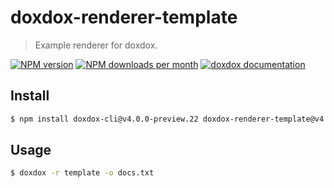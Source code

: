 # doxdox-renderer-template

> Example renderer for doxdox.

[![NPM version](https://img.shields.io/npm/v/doxdox-renderer-template?style=flat-square)](https://www.npmjs.org/package/doxdox-renderer-template)
[![NPM downloads per month](https://img.shields.io/npm/dm/doxdox-renderer-template?style=flat-square)](https://www.npmjs.org/package/doxdox-renderer-template)
[![doxdox documentation](https://img.shields.io/badge/doxdox-documentation-%23E85E95?style=flat-square)](https://doxdox.org)

## Install

```bash
$ npm install doxdox-cli@v4.0.0-preview.22 doxdox-renderer-template@v4.0.0-preview.22 --save-dev
```

## Usage

```bash
$ doxdox -r template -o docs.txt
```
